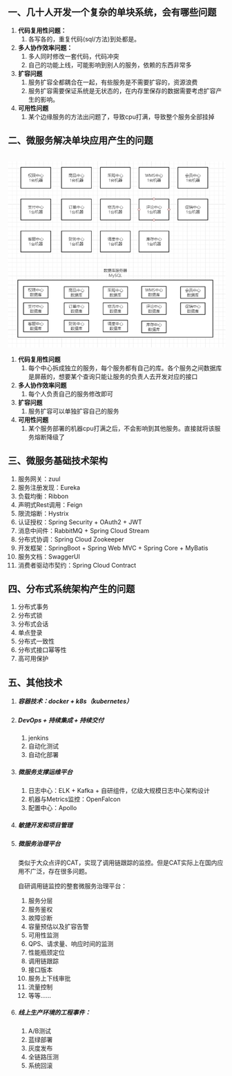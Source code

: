 ## 一、几十人开发一个复杂的单块系统，会有哪些问题

1. **代码复用性问题：**
   1. 各写各的，重复代码(sql/方法)到处都是。
2. **多人协作效率问题：**
   1. 多人同时修改一套代码，代码冲突
   2. 自己的功能上线，可能影响到别人的服务，依赖的东西非常多
3. **扩容问题**
   1. 服务扩容全都耦合在一起，有些服务是不需要扩容的，资源浪费
   2. 服务扩容需要保证系统是无状态的，在内存里保存的数据需要考虑扩容产生的影响。
4. **可用性问题**
   1. 某个边缘服务的方法出问题了，导致cpu打满，导致整个服务全部挂掉

## **二、微服务解决单块应用产生的问题**

​    ![微服务解决单块应用产生的问题](1-微服务概览.assets/微服务解决单块应用产生的问题.png)

1. **代码复用性问题**
   1. 每个中心拆成独立的服务，每个服务都有自己的库。各个服务之间数据库是屏蔽的，想要某个查询只能让服务的负责人去开发对应的接口
2. **多人协作效率问题**
   1. 每个人负责自己的服务修改即可
3. **扩容问题**
   1. 服务扩容可以单独扩容自己的服务
4. **可用性问题**
   1. 某个服务部署的机器cpu打满之后，不会影响到其他服务。直接就将该服务熔断降级了

## **三、微服务基础技术架构**

1. 服务网关：zuul
2. 服务注册发现：Eureka
3. 负载均衡：Ribbon
4. 声明式Rest调用：Feign
5. 限流熔断：Hystrix
6. 认证授权：Spring Security + OAuth2 + JWT
7. 消息中间件：RabbitMQ + Spring Cloud Stream
8. 分布式协调：Spring Cloud Zookeeper
9. 开发框架：SpringBoot + Spring Web MVC + Spring Core + MyBatis
10. 服务文档：SwaggerUI
11. 消费者驱动市契约：Spring Cloud Contract

## **四、分布式系统架构产生的问题**

1. 分布式事务
2. 分布式锁
3. 分布式会话
4. 单点登录
5. 分布式一致性
6. 分布式接口幂等性
7. 高可用保护

## **五、其他技术**

1. ##### 容器技术：docker + k8s（kubernetes）

2. ##### DevOps + 持续集成 + 持续交付

   1. jenkins
   2. 自动化测试
   3. 自动化部署

3. ##### 微服务支撑运维平台

   1. 日志中心：ELK + Kafka + 自研组件，亿级大规模日志中心架构设计
   2. 机器与Metrics监控：OpenFalcon
   3. 配置中心：Apollo

4. ##### 敏捷开发和项目管理

5. ##### 微服务治理平台

   类似于大众点评的CAT，实现了调用链跟踪的监控。但是CAT实际上在国内应用不广泛，存在很多问题。

   自研调用链监控的整套微服务治理平台：

   	1. 服务分层
   	2. 服务鉴权
   	3. 故障诊断
   	4. 容量预估以及扩容告警
   	5. 可用性监测
   	6. QPS、请求量、响应时间的监测
   	7. 性能瓶颈定位
   	8. 调用链跟踪
   	9. 接口版本
   	10. 服务上下线审批
   	11. 流量控制
   	12. 等等……

6. ##### 线上生产环境的工程事件：

   1. A/B测试
   2. 蓝绿部署
   3. 灰度发布
   4. 全链路压测
   5. 系统回滚


